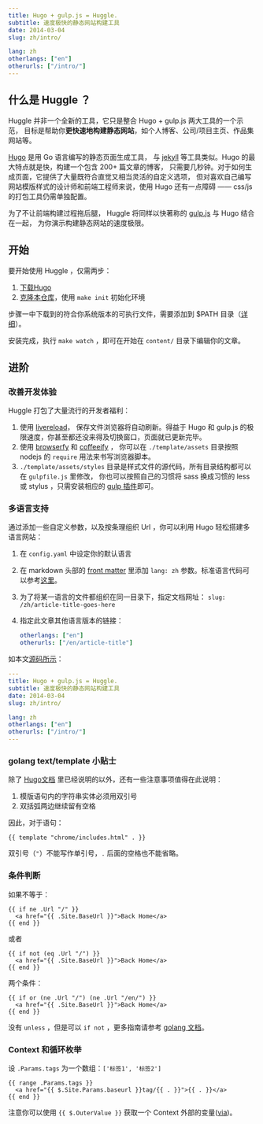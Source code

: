 ```yaml
---
title: Hugo + gulp.js = Huggle.
subtitle: 速度极快的静态网站构建工具
date: 2014-03-04
slug: zh/intro/

lang: zh
otherlangs: ["en"]
otherurls: ["/intro/"]
---
```


## 什么是 Huggle ？

Huggle 并非一个全新的工具，它只是整合 Hugo + gulp.js 两大工具的一个示范，
目标是帮助你**更快速地构建静态网站**，如个人博客、公司/项目主页、作品集网站等。

[Hugo](http://hugo.spf13.com/) 是用 Go 语言编写的静态页面生成工具，
与 [jekyll](http://jekyllrb.com/) 等工具类似。Hugo 的最大特点就是快，构建一个包含 200+ 篇文章的博客，
只需要几秒钟。对于如何生成页面，它提供了大量既符合直觉又相当灵活的自定义选项，
但对喜欢自己编写网站模版样式的设计师和前端工程师来说，使用 Hugo 还有一点障碍 —— css/js 的打包工具仍需单独配置。

为了不让前端构建过程拖后腿， Huggle 将同样以快著称的 [gulp.js](http://gulpjs.com/) 与 Hugo 结合在一起，
为你演示构建静态网站的速度极限。


## 开始

要开始使用 Huggle ，仅需两步：

1. [下载Hugo](https://github.com/spf13/hugo/releases)
1. [克隆本仓库](https://github.com/ktmud/huggle)，使用 `make init` 初始化环境

步骤一中下载到的符合你系统版本的可执行文件，需要添加到 $PATH 目录（[详细](http://hugo.spf13.com/overview/installing)）。

安装完成，执行 `make watch` ，即可在开始在 `content/` 目录下编辑你的文章。


## 进阶

### 改善开发体验

Huggle 打包了大量流行的开发者福利：

1. 使用 [livereload](https://chrome.google.com/webstore/detail/livereload/jnihajbhpnppcggbcgedagnkighmdlei)，
   保存文件浏览器将自动刷新。得益于 Hugo 和 gulp.js 的极限速度，你甚至都还没来得及切换窗口，页面就已更新完毕。
2. 使用 [browserfy](http://browserify.org/) 和 [coffeeify](https://github.com/substack/coffeeify) ，
   你可以在 `./template/assets` 目录按照 nodejs 的 `require` 用法来书写浏览器脚本。
3. `./template/assets/styles` 目录是样式文件的源代码，所有目录结构都可以在 `gulpfile.js` 里修改，
   你也可以按照自己的习惯将 sass 换成习惯的 less 或 stylus ，只需安装相应的 [gulp 插件](http://gulpjs.com/plugins/)即可。


### 多语言支持

通过添加一些自定义参数，以及按条理组织 Url ，你可以利用 Hugo 轻松搭建多语言网站：

1. 在 `config.yaml` 中设定你的默认语言
2. 在 markdown 头部的 [front matter](http://hugo.spf13.com/content/front-matter) 里添加 `lang: zh` 参数。标准语言代码可以参考[这里](http://www.w3schools.com/tags/ref_language_codes.asp)。
3. 为了将某一语言的文件都组织在同一目录下，指定文档网址： `slug: /zh/article-title-goes-here`
4. 指定此文章其他语言版本的链接：

    ```yaml
    otherlangs: ["en"]
    otherurls: ["/en/article-title"]
    ```


如本文[源码所示](https://raw.github.com/ktmud/huggle/master/content/intro.zh.md)：

```yaml
---
title: Hugo + gulp.js = Huggle.
subtitle: 速度极快的静态网站构建工具
date: 2014-03-04
slug: zh/intro/

lang: zh
otherlangs: ["en"]
otherurls: ["/intro/"]
---
```

    
### golang text/template 小贴士

除了 [Hugo文档](http://hugo.spf13.com/layout/go-templates) 里已经说明的以外，还有一些注意事项值得在此说明：

1. 模版语句内的字符串实体必须用双引号
2. 双括弧两边继续留有空格

因此，对于语句：

```gotmpl
{{ template "chrome/includes.html" . }}
```

双引号（`"`）不能写作单引号，`.` 后面的空格也不能省略。

### 条件判断

如果不等于：

```gotmpl
{{ if ne .Url "/" }}
  <a href="{{ .Site.BaseUrl }}">Back Home</a>
{{ end }}
```

或者

```gotmpl
{{ if not (eq .Url "/") }}
  <a href="{{ .Site.BaseUrl }}">Back Home</a>
{{ end }}
```

两个条件：

```gotmpl
{{ if or (ne .Url "/") (ne .Url "/en/") }}
  <a href="{{ .Site.BaseUrl }}">Back Home</a>
{{ end }}
```

没有 `unless` ，但是可以 `if not` ，更多指南请参考 [golang 文档](http://golang.org/pkg/text/template/)。

### Context 和循环枚举

设 `.Params.tags` 为一个数组：`['标签1', '标签2']`

```gotmpl
{{ range .Params.tags }}
  <a href="{{ $.Site.Params.baseurl }}tag/{{ . }}">{{ . }}</a>
{{ end }}
```

注意你可以使用 `{{ $.OuterValue }}` 获取一个 Context 外部的变量([via][1])。


[1]: http://stackoverflow.com/questions/14800204/in-a-template-how-do-you-access-an-outer-scope-while-inside-of-a-with-or-rang

